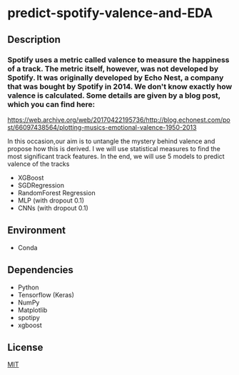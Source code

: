 # predict-spotify-valence-and-EDA

## Description
### Spotify uses a metric called valence to measure the happiness of a track. The metric itself, however, was not developed by Spotify. It was originally developed by Echo Nest, a company that was bought by Spotify in 2014. We don't know exactly how valence is calculated. Some details are given by a blog post, which you can find here:

https://web.archive.org/web/20170422195736/http://blog.echonest.com/post/66097438564/plotting-musics-emotional-valence-1950-2013

In this occasion,our aim is to untangle the mystery behind valence and propose how this is derived. I we will use statistical measures to find the most significant track features.
In the end, we will use 5 models to predict valence of the tracks
* XGBoost
* SGDRegression
* RandomForest Regression
* MLP (with dropout 0.1)
* CNNs (with dropout 0.1)


## Environment
* Conda

## Dependencies
* Python
* Tensorflow (Keras)
* NumPy
* Matplotlib
* spotipy
* xgboost

## License
[MIT](https://github.com/zaaachos/predict-spotify-valence-and-EDA/blob/main/LICENSE)
